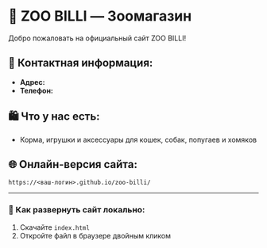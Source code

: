 # 🐾 ZOO BILLI — Зоомагазин

Добро пожаловать на официальный сайт ZOO BILLI!

## 📍 Контактная информация:
- **Адрес:**
- **Телефон:**

## 🛍 Что у нас есть:
- Корма, игрушки и аксессуары для кошек, собак, попугаев и хомяков

## 🌐 Онлайн-версия сайта:
`https://<ваш-логин>.github.io/zoo-billi/`

---

### 🚀 Как развернуть сайт локально:
1. Скачайте `index.html`
2. Откройте файл в браузере двойным кликом
